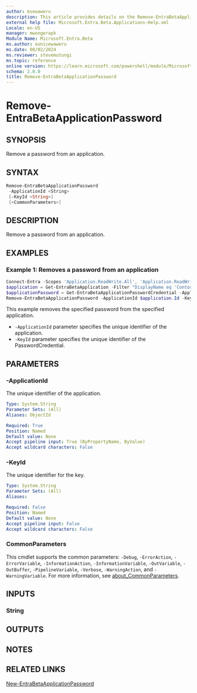 ```yaml
---
author: msewaweru
description: This article provides details on the Remove-EntraBetaApplicationPassword command.
external help file: Microsoft.Entra.Beta.Applications-Help.xml
Locale: en-US
manager: mwongerapk
Module Name: Microsoft.Entra.Beta
ms.author: eunicewaweru
ms.date: 08/02/2024
ms.reviewer: stevemutungi
ms.topic: reference
online version: https://learn.microsoft.com/powershell/module/Microsoft.Entra.Beta/Remove-EntraBetaApplicationPassword
schema: 2.0.0
title: Remove-EntraBetaApplicationPassword
---
```


# Remove-EntraBetaApplicationPassword

## SYNOPSIS

Remove a password from an application.

## SYNTAX

```powershell
Remove-EntraBetaApplicationPassword
 -ApplicationId <String>
 [-KeyId <String>]
 [<CommonParameters>]
```

## DESCRIPTION

Remove a password from an application.

## EXAMPLES

### Example 1: Removes a password from an application

```powershell
Connect-Entra -Scopes 'Application.ReadWrite.All', 'Application.ReadWrite.OwnedBy'
$application = Get-EntraBetaApplication -Filter "DisplayName eq 'Contoso Helpdesk Application'"
$applicationPassword = Get-EntraBetaApplicationPasswordCredential -ApplicationId $application.Id | Where-Object { $_.DisplayName -eq 'ERP App Password' }
Remove-EntraBetaApplicationPassword -ApplicationId $application.Id -KeyId $applicationPassword.KeyId
```

This example removes the specified password from the specified application.

- `-ApplicationId` parameter specifies the unique identifier of the application.
- `-KeyId` parameter specifies the unique identifier of the PasswordCredential.

## PARAMETERS

### -ApplicationId

The unique identifier of the application.

```yaml
Type: System.String
Parameter Sets: (All)
Aliases: ObjectId

Required: True
Position: Named
Default value: None
Accept pipeline input: True (ByPropertyName, ByValue)
Accept wildcard characters: False
```

### -KeyId

The unique identifier for the key.

```yaml
Type: System.String
Parameter Sets: (All)
Aliases:

Required: False
Position: Named
Default value: None
Accept pipeline input: False
Accept wildcard characters: False
```

### CommonParameters

This cmdlet supports the common parameters: `-Debug`, `-ErrorAction`, `-ErrorVariable`, `-InformationAction`, `-InformationVariable`, `-OutVariable`, `-OutBuffer`, `-PipelineVariable`, `-Verbose`, `-WarningAction`, and `-WarningVariable`. For more information, see [about_CommonParameters](https://go.microsoft.com/fwlink/?LinkID=113216).

## INPUTS

### String

## OUTPUTS

## NOTES

## RELATED LINKS

[New-EntraBetaApplicationPassword](New-EntraBetaApplicationPassword.md)

